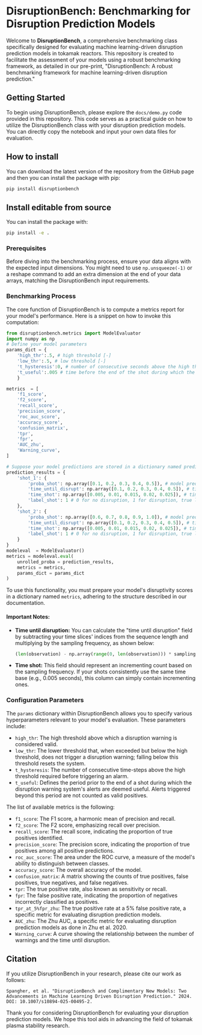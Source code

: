 # DisruptionBench: Benchmarking for Disruption Prediction Models

Welcome to **DisruptionBench**, a comprehensive benchmarking class specifically designed for evaluating machine learning-driven disruption prediction models in tokamak reactors. This repository is created to facilitate the assessment of your models using a robust benchmarking framework, as detailed in our pre-print, "DisruptionBench: A robust benchmarking framework for machine learning-driven disruption prediction."

## Getting Started

To begin using DisruptionBench, please explore the `docs/demo.py` code provided in this repository. 
This code serves as a practical guide on how to utilize the DisruptionBench class with your disruption prediction models. 
You can directly copy the notebook and input your own data files for evaluation.

## How to install
You can download the latest version of the repository from the GitHub page and then you can install the package with pip:

```bash
pip install disruptionbench
```

## Install editable from source

You can install the package with:

```bash
pip install -e .
```


### Prerequisites

Before diving into the benchmarking process, ensure your data aligns with the expected input dimensions. You might need to use `np.unsqueeze(-1)` or a reshape command to add an extra dimension at the end of your data arrays, matching the DisruptionBench input requirements.

### Benchmarking Process

The core function of DisruptionBench is to compute a metrics report for your model's performance. Here is a snippet on how to invoke this computation:

```python
from disruptionbench.metrics import ModelEvaluator
import numpy as np
# Define your model parameters
params_dict = {
    'high_thr':.5, # high threshold [-]
    'low_thr':.5, # low threshold [-]
    't_hysteresis':0, # number of consecutive seconds above the high threshold required before triggering an alarm [s]
    't_useful':.005 # time before the end of the shot during which the disruption warning system's alerts are useful [s]
    }

metrics  = [
    'f1_score', 
    'f2_score', 
    'recall_score', 
    'precision_score', 
    'roc_auc_score', 
    'accuracy_score', 
    'confusion_matrix', 
    'tpr', 
    'fpr', 
    'AUC_zhu',
    'Warning_curve',
]

# Suppose your model predictions are stored in a dictionary named prediction_results
prediction_results = {
    'shot_1': {
        'proba_shot': np.array([0.1, 0.2, 0.3, 0.4, 0.5]), # model prediction
        'time_until_disrupt': np.array([0.1, 0.2, 0.3, 0.4, 0.5]), # time until disruption 
        'time_shot': np.array([0.005, 0.01, 0.015, 0.02, 0.025]), # time shot
        'label_shot': 1 # 0 for no disruption, 1 for disruption, true label
    },
    'shot_2': {
        'proba_shot': np.array([0.6, 0.7, 0.8, 0.9, 1.0]), # model prediction
        'time_until_disrupt': np.array([0.1, 0.2, 0.3, 0.4, 0.5]), # time until disruption 
        'time_shot': np.array([0.005, 0.01, 0.015, 0.02, 0.025]), # time shot
        'label_shot': 1 # 0 for no disruption, 1 for disruption, true label
    }
}
modeleval  = ModelEvaluator()
metrics = modeleval.eval(
    unrolled_proba = prediction_results,
    metrics = metrics,
    params_dict = params_dict
)

```

To use this functionality, you must prepare your model's disruptivity scores in a dictionary named `metrics`, adhering to the structure described in our documentation.

#### Important Notes:

- **Time until disruption:** You can calculate the "time until disruption" field by subtracting your time slices' indices from the sequence length and multiplying by the sampling frequency, as shown below:

    ```python
    (len(observation) - np.array(range(0, len(observation))) * sampling_frequency
    ```

- **Time shot:** This field should represent an incrementing count based on the sampling frequency. If your shots consistently use the same time base (e.g., 0.005 seconds), this column can simply contain incrementing ones.

### Configuration Parameters

The `params` dictionary within DisruptionBench allows you to specify various hyperparameters relevant to your model's evaluation. These parameters include:

- `high_thr`: The high threshold above which a disruption warning is considered valid.
- `low_thr`: The lower threshold that, when exceeded but below the high threshold, does not trigger a disruption warning; falling below this threshold resets the system.
- `t_hysteresis`: The number of consecutive time-steps above the high threshold required before triggering an alarm.
- `t_useful`: Defines the period prior to the end of a shot during which the disruption warning system's alerts are deemed useful. Alerts triggered beyond this period are not counted as valid positives.

The list of available metrics is the following:

- `f1_score`: The F1 score, a harmonic mean of precision and recall.
- `f2_score`: The F2 score, emphasizing recall over precision.
- `recall_score`: The recall score, indicating the proportion of true positives identified.
- `precision_score`: The precision score, indicating the proportion of true positives among all positive predictions.
- `roc_auc_score`: The area under the ROC curve, a measure of the model's ability to distinguish between classes.
- `accuracy_score`: The overall accuracy of the model.
- `confusion_matrix`: A matrix showing the counts of true positives, false positives, true negatives, and false negatives.
- `tpr`: The true positive rate, also known as sensitivity or recall.
- `fpr`: The false positive rate, indicating the proportion of negatives incorrectly classified as positives.
- `tpr_at_5%fpr_zhu`: The true positive rate at a 5% false positive rate, a specific metric for evaluating disruption prediction models.
- `AUC_zhu`: The Zhu AUC, a specific metric for evaluating disruption prediction models as done in Zhu et al. 2020.
- `Warning_curve`: A curve showing the relationship between the number of warnings and the time until disruption.

## Citation

If you utilize DisruptionBench in your research, please cite our work as follows:

```
Spangher, et al. "DisruptionBench and Complimentary New Models: Two Advancements in Machine Learning Driven Disruption Prediction." 2024. DOI: 10.1007/s10894-025-00495-2.
```

Thank you for considering DisruptionBench for evaluating your disruption prediction models. 
We hope this tool aids in advancing the field of tokamak plasma stability research.
